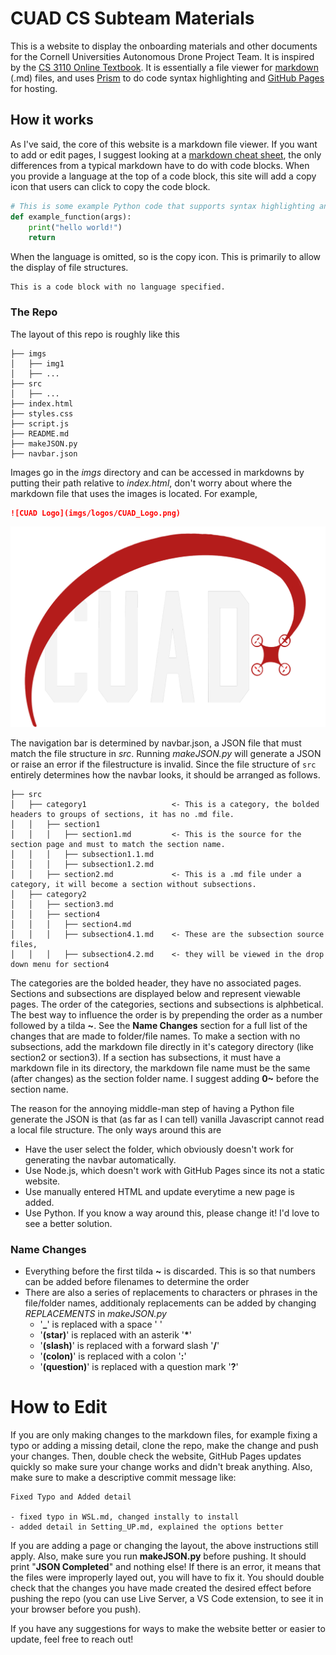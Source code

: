 # CUAD CS Subteam Materials
This is a website to display the onboarding materials and other documents for the Cornell Universities Autonomous Drone Project Team. It is inspired by the [CS 3110 Online Textbook](https://cs3110.github.io/textbook/cover.html). It is essentially a file viewer for [markdown](https://www.markdownguide.org/getting-started/) (.md) files, and uses [Prism](https://prismjs.com/) to do code syntax highlighting and [GitHub Pages](https://pages.github.com/) for hosting.

## How it works
As I've said, the core of this website is a markdown file viewer. If you want to add or edit pages, I suggest looking at a [markdown cheat sheet](https://www.markdownguide.org/cheat-sheet/), the only differences from a typical markdown have to do with code blocks. When you provide a language at the top of a code block, this site will add a copy icon that users can click to copy the code block.
```Python
# This is some example Python code that supports syntax highlighting and quick copying
def example_function(args):
    print("hello world!")
    return
```
When the language is omitted, so is the copy icon. This is primarily to allow the display of file structures.
```
This is a code block with no language specified.
```
### The Repo
The layout of this repo is roughly like this
```
├── imgs
│   ├── img1
│   ├── ...
├── src
│   ├── ...
├── index.html
├── styles.css
├── script.js
├── README.md
├── makeJSON.py
├── navbar.json
```

Images go in the *imgs* directory and can be accessed in markdowns by putting their path relative to *index.html*, don't worry about where the markdown file that uses the images is located. For example,
```markdown
![CUAD Logo](imgs/logos/CUAD_Logo.png)
```
![CUAD Logo](imgs/logos/CUAD_Logo.png)


The navigation bar is determined by navbar.json, a JSON file that must match the file structure in *src*. Running *makeJSON.py* will generate a JSON or raise an error if the filestructure is invalid. Since the file structure of `src` entirely determines how the navbar looks, it should be arranged as follows.
```
├── src
│   ├── category1                   <- This is a category, the bolded headers to groups of sections, it has no .md file.
│   │   ├── section1
│   │   │   ├── section1.md         <- This is the source for the section page and must to match the section name.
│   │   │   ├── subsection1.1.md
│   │   │   ├── subsection1.2.md
│   │   ├── section2.md             <- This is a .md file under a category, it will become a section without subsections.
│   ├── category2
│   │   ├── section3.md
│   │   ├── section4
│   │   │   ├── section4.md
│   │   │   ├── subsection4.1.md    <- These are the subsection source files,
│   │   │   ├── subsection4.2.md    <- they will be viewed in the drop down menu for section4
```
The categories are the bolded header, they have no associated pages. Sections and subsections are displayed below and represent viewable pages. The order of the categories, sections and subsections is alphbetical. The best way to influence the order is by prepending the order as a number followed by a tilda **~**. See the **Name Changes** section for a full list of the changes that are made to folder/file names. To make a section with no subsections, add the markdown file directly in it's category directory (like section2 or section3). If a section has subsections, it must have a markdown file in its directory, the markdown file name must be the same (after changes) as the section folder name. I suggest adding **0~** before the section name.

The reason for the annoying middle-man step of having a Python file generate the JSON is that (as far as I can tell) vanilla Javascript cannot read a local file structure. The only ways around this are
- Have the user select the folder, which obviously doesn't work for generating the navbar automatically.
- Use Node.js, which doesn't work with GitHub Pages since its not a static website.
- Use manually entered HTML and update everytime a new page is added.
- Use Python.
If you know a way around this, please change it! I'd love to see a better solution.

### Name Changes
- Everything before the first tilda **~** is discarded. This is so that numbers can be added before filenames to determine the order
- There are also a series of replacements to characters or phrases in the file/folder names, additionaly replacements can be added by changing *REPLACEMENTS* in *makeJSON.py*
    - '**_**' is replaced with a space ' '
    - '**(star)**' is replaced with an asterik '**\***'
    - '**(slash)**' is replaced with a forward slash '**/**'
    - '**(colon)**' is replaced with a colon '**:**'
    - '**(question)**' is replaced with a question mark '**?**'

# How to Edit
If you are only making changes to the markdown files, for example fixing a typo or adding a missing detail, clone the repo, make the change and push your changes. Then, double check the website, GitHub Pages updates quickly so make sure your change works and didn't break anything. Also, make sure to make a descriptive commit message like:
```
Fixed Typo and Added detail

- fixed typo in WSL.md, changed instally to install
- added detail in Setting_UP.md, explained the options better
```


If you are adding a page or changing the layout, the above instructions still apply. Also, make sure you run **makeJSON.py** before pushing. It should print "**JSON Completed**" and nothing else! If there is an error, it means that the files were improperly layed out, you will have to fix it. You should double check that the changes you have made created the desired effect before pushing the repo (you can use Live Server, a VS Code extension, to see it in your browser before you push).


If you have any suggestions for ways to make the website better or easier to update, feel free to reach out!
